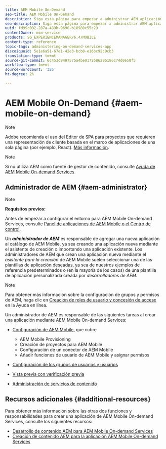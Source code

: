 ```yaml
---
title: AEM Mobile On-Demand
seo-title: AEM Mobile On-Demand
description: Siga esta página para empezar a administrar AEM aplicación de servicios bajo demanda móvil. Proporciona una visión general de las funciones y responsabilidades de un administrador de AEM para los servicios bajo demanda.
seo-description: Siga esta página para empezar a administrar AEM aplicación de servicios bajo demanda móvil. Proporciona una visión general de las funciones y responsabilidades de un administrador de AEM para los servicios bajo demanda.
uuid: fd99c032-287a-489b-9690-b18980c55c29
contentOwner: msm-service
products: SG_EXPERIENCEMANAGER/6.4/MOBILE
content-type: reference
topic-tags: administering-on-demand-services-app
discoiquuid: 5e1e6a51-67e1-42e3-bcb0-e16bc92c9cb3
translation-type: tm+mt
source-git-commit: 6c453c9497575a4be0172b86295186c74d0e50f5
workflow-type: tm+mt
source-wordcount: '326'
ht-degree: 2%

---
```



# AEM Mobile On-Demand {#aem-mobile-on-demand}

>[!NOTE]
>
>Adobe recomienda el uso del Editor de SPA para proyectos que requieren una representación de cliente basada en el marco de aplicaciones de una sola página (por ejemplo, React). [Más información](/help/sites-developing/spa-overview.md).

>[!NOTE]
>
>Si no utiliza AEM como fuente de gestor de contenido, consulte [Ayuda de AEM Mobile On-demand Services](https://helpx.adobe.com/digital-publishing-solution/topics.html).

## Administrador de AEM {#aem-administrator}

>[!NOTE]
>
>**Requisitos previos:**
>
>Antes de empezar a configurar el entorno para AEM Mobile On-demand Services, consulte [Panel de aplicaciones de AEM Mobile o el Centro de control](/help/mobile/mobile-apps-ondemand-application-dashboard.md).

Un ***administrador de AEM*** es responsable de agregar una nueva aplicación al catálogo de AEM Mobile, ya sea creando una aplicación nueva mediante el asistente de creación o importando una aplicación existente. Los administradores de AEM que crean una aplicación nueva mediante el *asistente para la creación* de AEM Mobile suelen seleccionar una de las plantillas de aplicación deseadas, ya sea de nuestros ejemplos de referencia predeterminados o (en la mayoría de los casos) de una plantilla de aplicación personalizada creada por *desarrolladores de AEM.*

>[!NOTE]
>
>Para obtener más información sobre la configuración de grupos y permisos de AEM, haga clic en [Creación de roles de usuario y concesión de acceso](https://helpx.adobe.com/digital-publishing-solution/help/account-admin-dps.html) en la Ayuda en línea.

Un administrador de AEM es responsable de las siguientes tareas al crear una aplicación mediante AEM Mobile On-demand Services:

* [Configuración de AEM Mobile](/help/mobile/aem-mobile-setup.md), que cubre

   * AEM Mobile Provisioning
   * Creación de proyectos para AEM Mobile
   * Configuración de un conector de AEM Mobile
   * Añadir funciones de usuario de AEM Mobile y asignar permisos

* [Configuración de los grupos de usuarios y usuarios](/help/mobile/aem-mobile-configure-users.md)
* [Vista previa con verificación previa](/help/mobile/aem-mobile-manage-ondemand-services.md)
* [Administración de servicios de contenido](/help/mobile/developing-content-services.md)

## Recursos adicionales {#additional-resources}

Para obtener más información sobre las otras dos funciones y responsabilidades para crear una aplicación de AEM Mobile On-demand Services, consulte los siguientes recursos:

* [Desarrollo de contenido AEM para AEM Mobile On-demand Services](/help/mobile/aem-mobile-on-demand.md)
* [Creación de contenido AEM para la aplicación AEM Mobile On-demand Services](/help/mobile/mobile-apps-ondemand.md)

